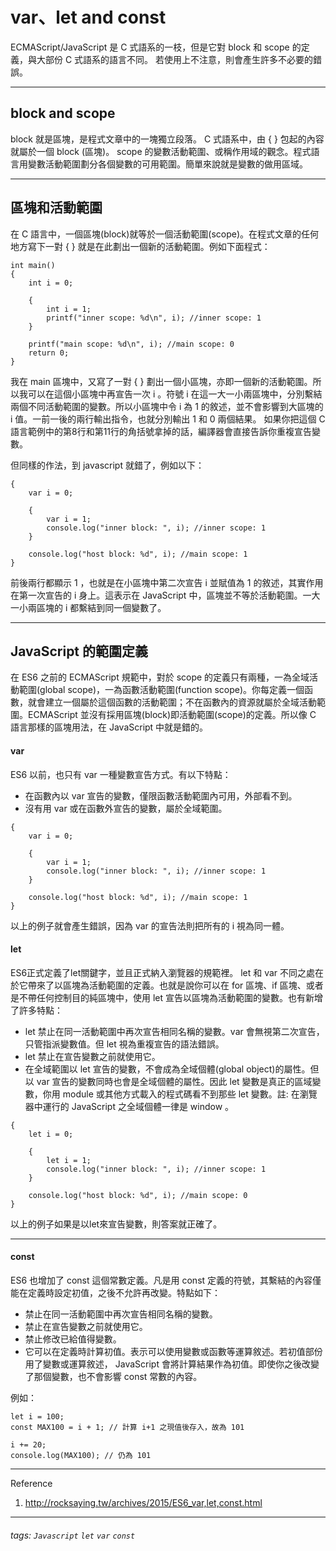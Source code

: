 var、let and const
===
ECMAScript/JavaScript 是 C 式語系的一枝，但是它對 block 和 scope 的定義，與大部份 C 式語系的語言不同。
若使用上不注意，則會產生許多不必要的錯誤。

---
## block and scope
block 就是區塊，是程式文章中的一塊獨立段落。 C 式語系中，由 { } 包起的內容就屬於一個 block (區塊)。
scope 的變數活動範圍、或稱作用域的觀念。程式語言用變數活動範圍劃分各個變數的可用範圍。簡單來說就是變數的做用區域。

---
## 區塊和活動範圍
在 C 語言中，一個區塊(block)就等於一個活動範圍(scope)。在程式文章的任何地方寫下一對 { } 就是在此劃出一個新的活動範圍。例如下面程式：

```javascript=
int main()
{
    int i = 0;

    {
        int i = 1;
        printf("inner scope: %d\n", i); //inner scope: 1
    }

    printf("main scope: %d\n", i); //main scope: 0
    return 0;
}
```

我在 main 區塊中，又寫了一對 { } 劃出一個小區塊，亦即一個新的活動範圍。所以我可以在這個小區塊中再宣告一次 i 。符號 i 在這一大一小兩區塊中，分別繫結兩個不同活動範圍的變數。所以小區塊中令 i 為 1 的敘述，並不會影響到大區塊的 i 值。一前一後的兩行輸出指令，也就分別輸出 1 和 0 兩個結果。
如果你把這個 C 語言範例中的第8行和第11行的角括號拿掉的話，編譯器會直接告訴你重複宣告變數。

但同樣的作法，到 javascript 就錯了，例如以下：

```javascript=
{
    var i = 0;

    {
        var i = 1;
        console.log("inner block: ", i); //inner scope: 1
    }

    console.log("host block: %d", i); //main scope: 1
}
```

前後兩行都顯示 1 ，也就是在小區塊中第二次宣告 i 並賦值為 1 的敘述，其實作用在第一次宣告的 i 身上。這表示在 JavaScript 中，區塊並不等於活動範圍。一大一小兩區塊的 i 都繫結到同一個變數了。

---
## JavaScript 的範圍定義
在 ES6 之前的 ECMAScript 規範中，對於 scope 的定義只有兩種，一為全域活動範圍(global scope)，一為函數活動範圍(function scope)。你每定義一個函數，就會建立一個屬於這個函數的活動範圍；不在函數內的資源就屬於全域活動範圍。ECMAScript 並沒有採用區塊(block)即活動範圍(scope)的定義。所以像 C 語言那樣的區塊用法，在 JavaScript 中就是錯的。

#### var
ES6 以前，也只有 var 一種變數宣告方式。有以下特點：
* 在函數內以 var 宣告的變數，僅限函數活動範圍內可用，外部看不到。
* 沒有用 var 或在函數外宣告的變數，屬於全域範圍。

```javascript=
{
    var i = 0;

    {
        var i = 1;
        console.log("inner block: ", i); //inner scope: 1
    }

    console.log("host block: %d", i); //main scope: 1
}
```

以上的例子就會產生錯誤，因為 var 的宣告法則把所有的 i 視為同一體。

#### let
ES6正式定義了let關鍵字，並且正式納入瀏覽器的規範裡。
let 和 var 不同之處在於它帶來了以區塊為活動範圍的定義。也就是說你可以在 for 區塊、if 區塊、或者是不帶任何控制目的純區塊中，使用 let 宣告以區塊為活動範圍的變數。也有新增了許多特點：
* let 禁止在同一活動範圍中再次宣告相同名稱的變數。var 會無視第二次宣告，只管指派變數值。但 let 視為重複宣告的語法錯誤。
* let 禁止在宣告變數之前就使用它。
* 在全域範圍以 let 宣告的變數，不會成為全域個體(global object)的屬性。但以 var 宣告的變數同時也會是全域個體的屬性。因此 let 變數是真正的區域變數，你用 module 或其他方式載入的程式碼看不到那些 let 變數。註: 在瀏覽器中運行的 JavaScript 之全域個體一律是 window 。

```javascript=
{
    let i = 0;

    {
        let i = 1;
        console.log("inner block: ", i); //inner scope: 1
    }

    console.log("host block: %d", i); //main scope: 0
}
```

以上的例子如果是以let來宣告變數，則答案就正確了。

---
#### const
ES6 也增加了 const 這個常數定義。凡是用 const 定義的符號，其繫結的內容僅能在定義時設定初值，之後不允許再改變。特點如下：
* 禁止在同一活動範圍中再次宣告相同名稱的變數。
* 禁止在宣告變數之前就使用它。
* 禁止修改已給值得變數。
* 它可以在定義時計算初值。表示可以使用變數或函數等運算敘述。若初值部份用了變數或運算敘述， JavaScript 會將計算結果作為初值。即使你之後改變了那個變數，也不會影響 const 常數的內容。

例如：

```javascript=
let i = 100;
const MAX100 = i + 1; // 計算 i+1 之現值後存入，故為 101

i += 20;
console.log(MAX100); // 仍為 101
```

---

Reference
1. http://rocksaying.tw/archives/2015/ES6_var,let,const.html

---

###### tags: `Javascript` `let` `var` `const`